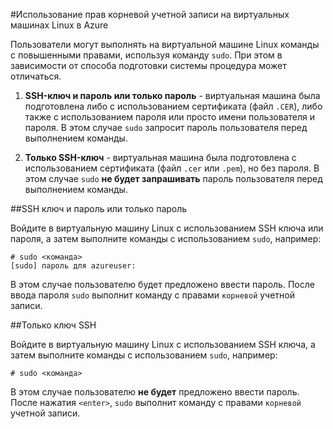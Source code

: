 <properties linkid="manage-linux-common-tasks-user-root-privileges" urlDisplayName="Использование прав корневой учетной записи" pageTitle="Использование прав корневой учетной записи на виртуальных машинах Linux в Azure" metaKeywords="" description="Узнайте, как использовать права корневой учетной записи на виртуальной машине Linux в Azure." metaCanonical="" services="virtual-machines" documentationCenter="" title="Использование прав корневой учетной записи на виртуальных машинах Linux в Azure" authors="" solutions="" manager="" editor="" />




#Использование прав корневой учетной записи на виртуальных машинах Linux в Azure

Пользователи могут выполнять на виртуальной машине Linux команды с повышенными правами, используя команду `sudo`. При этом в зависимости от способа подготовки системы процедура может отличаться.

1. **SSH-ключ и пароль или только пароль** - виртуальная машина была подготовлена либо с использованием сертификата (файл `.CER`), либо также с использованием пароля или просто имени пользователя и пароля. В этом случае `sudo` запросит пароль пользователя перед выполнением команды.

2. **Только SSH-ключ** - виртуальная машина была подготовлена с использованием сертификата (файл `.cer` или `.pem`), но без пароля.  В этом случае `sudo` **не будет запрашивать** пароль пользователя перед выполнением команды.


##SSH ключ и пароль или только пароль

Войдите в виртуальную машину Linux с использованием SSH ключа или пароля, а затем выполните команды с использованием `sudo`, например:

	# sudo <команда>
	[sudo] пароль для azureuser:

В этом случае пользователю будет предложено ввести пароль. После ввода пароля `sudo` выполнит команду с правами `корневой` учетной записи.


##Только ключ SSH

Войдите в виртуальную машину Linux с использованием SSH ключа, а затем выполните команды с использованием `sudo`, например:

	# sudo <команда>

В этом случае пользователю **не будет** предложено ввести пароль. После нажатия `<enter>`, `sudo` выполнит команду с правами `корневой` учетной записи.


